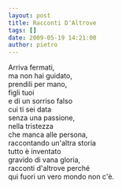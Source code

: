 ```yaml
---
layout: post
title: Racconti D'Altrove
tags: []
date: 2009-05-19 14:21:00
author: pietro
---
```

Arriva fermati,<br/>ma non hai guidato,<br/>prendili per mano,<br/>figli tuoi<br/>e di un sorriso falso<br/>cui ti sei data<br/>senza una passione,<br/>nella tristezza<br/>che manca alle persona,<br/>raccontando un'altra storia<br/>tutto è inventato<br/>gravido di vana gloria,<br/>racconti d'altrove perché<br/>qui fuori un vero mondo non c'è.
